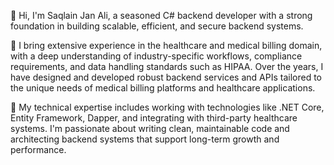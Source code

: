 👋 Hi, I'm Saqlain Jan Ali, a seasoned C# backend developer with a strong foundation in building scalable, efficient, and secure backend systems.

🌱 I bring extensive experience in the healthcare and medical billing domain, with a deep understanding of industry-specific workflows, compliance requirements, and data handling standards such as HIPAA. Over the years, I have designed and developed robust backend services and APIs tailored to the unique needs of medical billing platforms and healthcare applications.

💼 My technical expertise includes working with technologies like .NET Core, Entity Framework, Dapper, and integrating with third-party healthcare systems. I'm passionate about writing clean, maintainable code and architecting backend systems that support long-term growth and performance.
